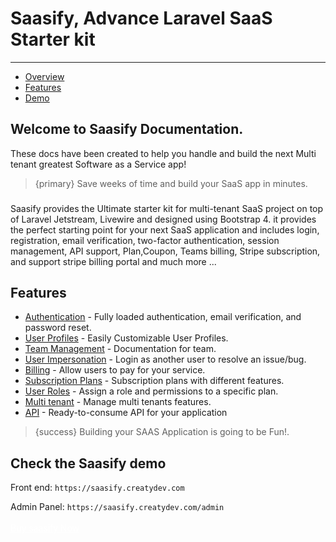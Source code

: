 # Saasify, Advance Laravel SaaS Starter kit

---

- [Overview](#section-1)
- [Features](#section-2)
- [Demo](#section-3)

<a name="section-1"></a>

## Welcome to Saasify Documentation.

These docs have been created to help you handle and build the next Multi tenant greatest Software as a Service app!

> {primary} Save weeks of time and build your SaaS app in minutes.

### 
Saasify provides the Ultimate starter kit for multi-tenant SaaS project on top of 
Laravel Jetstream, Livewire and designed using Bootstrap 4. it provides the perfect starting point for your next SaaS application and includes login, registration, email verification, two-factor authentication, session management, API support, Plan,Coupon, Teams billing, Stripe subscription, and support stripe billing portal and much more ...


<a name="section-2"></a>

## Features

* <a href="/{{route}}/{{version}}/authentication">Authentication</a> - Fully loaded authentication, email verification, and password reset.
* <a href="/{{route}}/{{version}}/account">User Profiles</a> - Easily Customizable User Profiles.
* <a href="/{{route}}/{{version}}/team">Team Management</a> - Documentation for team.
* <a href="/{{route}}/{{version}}/impersonations">User Impersonation</a> - Login as another user to resolve an issue/bug.
* <a href="/{{route}}/{{version}}/subscription">Billing</a> - Allow users to pay for your service.
* <a href="/{{route}}/{{version}}/subscription">Subscription Plans</a> - Subscription plans with different features.
* <a href="/{{route}}/{{version}}/roles">User Roles</a> - Assign a role and permissions to a specific plan.
* <a href="/{{route}}/{{version}}/tenant">Multi tenant</a> - Manage multi tenants features.
* <a href="/{{route}}/{{version}}/api">API</a> - Ready-to-consume API for your application

> {success} Building your SAAS Application is going to be Fun!.

<a name="section-3"></a>

## Check the Saasify demo

Front end: `https://saasify.creatydev.com`

Admin Panel: `https://saasify.creatydev.com/admin`
<br><br>
<larecipe-button type="info" radius="full">
<a href="https://codecanyon.net/item/saasify-advance-laravel-saas-starter-kit/29651939" style="color:white" target="_blank">Buy saasify Now</a>
</larecipe-button>

